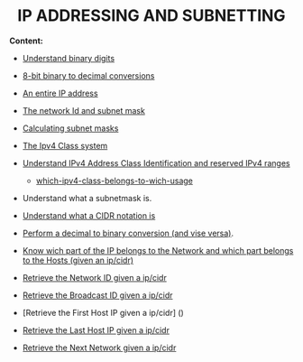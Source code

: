 
# <center>IP ADDRESSING AND SUBNETTING

<b>Content:</b>

+ [Understand binary digits](understand_binary_digits.md)

+ [8-bit binary to decimal conversions](8-bit_binary_to_decimal_conversions.md)

+ [An entire IP address](an_entire_ip_address.md)
+ [The network Id and subnet mask](the_network_id_and_subnet_mask.md)

+ [Calculating subnet masks](calculating_subnet_masks.md)

+ [The Ipv4 Class system](the_ip_v4_class_system.md)

+ [Understand IPv4 Address Class Identification and reserved IPv4 ranges](understand-ipv4-add-class-identifi-reserved-ipv4-ranges.md)

    + [which-ipv4-class-belongs-to-wich-usage](which-ipv4-class-belongs-to-wich-usage.md)

+  []() Understand what a subnetmask is.

+  [Understand what a CIDR notation is](undersstand-what-is-cidr-notation.md)

+   [Perform a decimal to binary conversion (and vise versa)](perform-decimal-to-binary-conversion-vise-versa.md).

+   [Know wich part of the IP belongs to the Network and which part belongs to the Hosts (given an ip/cidr)](know-which-part-ip-belongs-to-the-network-and-to-the-host.md)

+   [Retrieve the Network ID given a ip/cidr](retrieve-network-id-ip-cidr.md)

+   [Retrieve the Broadcast ID given a ip/cidr](broadcastid-given-a-ip-cidr.md)

+   [Retrieve the First Host IP given a ip/cidr] ()

+   [Retrieve the Last Host IP given a ip/cidr]()

+   [Retrieve the Next Network given a ip/cidr]()